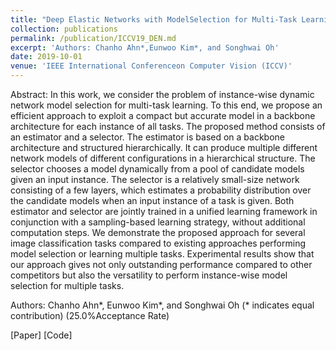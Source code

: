 ```yaml
---
title: "Deep Elastic Networks with ModelSelection for Multi-Task Learning"
collection: publications
permalink: /publication/ICCV19_DEN.md
excerpt: 'Authors: Chanho Ahn*,Eunwoo Kim*, and Songhwai Oh'
date: 2019-10-01
venue: 'IEEE International Conferenceon Computer Vision (ICCV)'
---
```

Abstract: In this work, we consider the problem of instance-wise dynamic network model selection for multi-task learning. To this end, we propose an efficient approach to exploit a compact but accurate model in a backbone architecture for each instance of all tasks. The proposed method consists of an estimator and a selector. The estimator is based on a backbone architecture and structured hierarchically. It can produce multiple different network models of different configurations in a hierarchical structure. The selector chooses a model dynamically from a pool of candidate models given an input instance. The selector is a relatively small-size network consisting of a few layers, which estimates a probability distribution over the candidate models when an input instance of a task is given. Both estimator and selector are jointly trained in a unified learning framework in conjunction with a sampling-based learning strategy, without additional computation steps. We demonstrate the proposed approach for several image classification tasks compared to existing approaches performing model selection or learning multiple tasks. Experimental results show that our approach gives not only outstanding performance compared to other competitors but also the versatility to perform instance-wise model selection for multiple tasks.

Authors: Chanho Ahn*, Eunwoo Kim*, and Songhwai Oh (*  indicates  equal  contribution) (25.0%Acceptance Rate)

[Paper] [Code]
